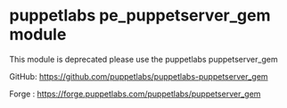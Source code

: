 # puppetlabs pe_puppetserver_gem module

This module is deprecated please use the puppetlabs puppetserver_gem

GitHub: https://github.com/puppetlabs/puppetlabs-puppetserver_gem

Forge : https://forge.puppetlabs.com/puppetlabs/puppetserver_gem
